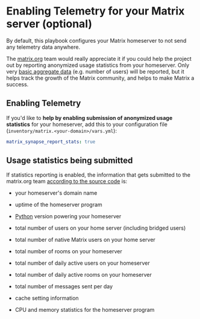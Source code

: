 # Enabling Telemetry for your Matrix server (optional)

By default, this playbook configures your Matrix homeserver to not send any telemetry data anywhere.

The [matrix.org](https://matrix.org) team would really appreciate it if you could help the project out by reporting
anonymized usage statistics from your homeserver. Only very [basic aggregate
data](#usage-statistics-being-submitted) (e.g. number of users) will be reported, but it helps track the
growth of the Matrix community, and helps to make Matrix a success.


## Enabling Telemetry

If you'd like to **help by enabling submission of anonymized usage statistics** for your homeserver, add this to your configuration file (`inventory/matrix.<your-domain>/vars.yml`):

```yaml
matrix_synapse_report_stats: true
```


## Usage statistics being submitted

If statistics reporting is enabled, the information that gets submitted to the matrix.org team [according to the source code](https://github.com/matrix-org/synapse/blob/master/synapse/app/homeserver.py) is:

- your homeserver's domain name

- uptime of the homeserver program

- [Python](https://www.python.org/) version powering your homeserver

- total number of users on your home server (including bridged users)

- total number of native Matrix users on your home server

- total number of rooms on your homeserver

- total number of daily active users on your homeserver

- total number of daily active rooms on your homeserver

- total number of messages sent per day

- cache setting information

- CPU and memory statistics for the homeserver program